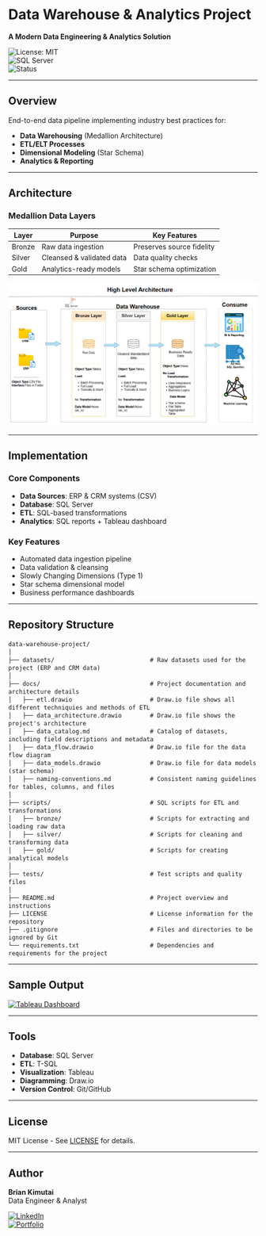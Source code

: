 # Data Warehouse & Analytics Project

**A Modern Data Engineering & Analytics Solution**

![License: MIT](https://img.shields.io/badge/License-MIT-green.svg)  
![SQL Server](https://img.shields.io/badge/Built%20With-SQL%20Server-blue)  
![Status](https://img.shields.io/badge/Status-Complete-brightgreen)

---

## Overview

End-to-end data pipeline implementing industry best practices for:
- **Data Warehousing** (Medallion Architecture)
- **ETL/ELT Processes**
- **Dimensional Modeling** (Star Schema)
- **Analytics & Reporting**

---

## Architecture

### Medallion Data Layers

| Layer  | Purpose                  | Key Features                     |
|--------|--------------------------|----------------------------------|
| Bronze | Raw data ingestion       | Preserves source fidelity       |
| Silver | Cleansed & validated data| Data quality checks             |
| Gold   | Analytics-ready models   | Star schema optimization        |

![Data Architecture](doc/data_architecture.png)

---

## Implementation

### Core Components
- **Data Sources**: ERP & CRM systems (CSV)
- **Database**: SQL Server
- **ETL**: SQL-based transformations
- **Analytics**: SQL reports + Tableau dashboard

### Key Features
- Automated data ingestion pipeline
- Data validation & cleansing
- Slowly Changing Dimensions (Type 1)
- Star schema dimensional model
- Business performance dashboards

---

## Repository Structure
```
data-warehouse-project/
│
├── datasets/                           # Raw datasets used for the project (ERP and CRM data)
│
├── docs/                               # Project documentation and architecture details
│   ├── etl.drawio                      # Draw.io file shows all different techniquies and methods of ETL
│   ├── data_architecture.drawio        # Draw.io file shows the project's architecture
│   ├── data_catalog.md                 # Catalog of datasets, including field descriptions and metadata
│   ├── data_flow.drawio                # Draw.io file for the data flow diagram
│   ├── data_models.drawio              # Draw.io file for data models (star schema)
│   ├── naming-conventions.md           # Consistent naming guidelines for tables, columns, and files
│
├── scripts/                            # SQL scripts for ETL and transformations
│   ├── bronze/                         # Scripts for extracting and loading raw data
│   ├── silver/                         # Scripts for cleaning and transforming data
│   ├── gold/                           # Scripts for creating analytical models
│
├── tests/                              # Test scripts and quality files
│
├── README.md                           # Project overview and instructions
├── LICENSE                             # License information for the repository
├── .gitignore                          # Files and directories to be ignored by Git
└── requirements.txt                    # Dependencies and requirements for the project
```
---

## Sample Output

[![Tableau Dashboard](https://img.shields.io/badge/View_Dashboard-Tableau-blue)](https://public.tableau.com/app/profile/brian.siele/viz/SalesandCustomerDashboard_17505889969040/SalesDashboard)

---

## Tools
- **Database**: SQL Server
- **ETL**: T-SQL
- **Visualization**: Tableau
- **Diagramming**: Draw.io
- **Version Control**: Git/GitHub

---

## License
MIT License - See [LICENSE](LICENSE) for details.

---

## Author
**Brian Kimutai**  
Data Engineer & Analyst  

[![LinkedIn](https://img.shields.io/badge/Connect-LinkedIn-blue)](https://www.linkedin.com/in/brian-kimutai-0888352b6/)  
[![Portfolio](https://img.shields.io/badge/View-Portfolio-black)](https://kimutai99.github.io/briankimutai.github.io/)
